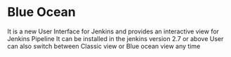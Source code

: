 # Blue Ocean

It is a new User Interface for Jenkins and provides an interactive view for Jenkins Pipeline
It can be installed in the jenkins version 2.7 or above
User can also switch between Classic view or Blue ocean view any time



